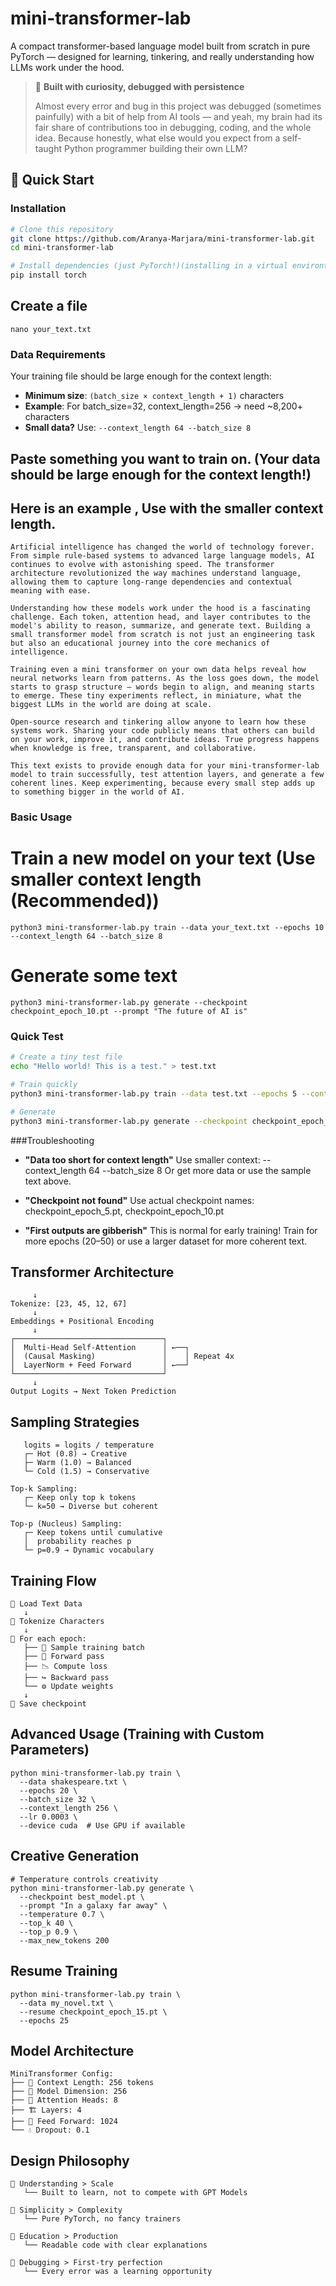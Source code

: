 # mini-transformer-lab

A compact transformer-based language model built from scratch in pure PyTorch — designed for learning, tinkering, and really understanding how LLMs work under the hood.

> 🔬 **Built with curiosity, debugged with persistence**
> 
> Almost every error and bug in this project was debugged (sometimes painfully) with a bit of help from AI tools — and yeah, my brain had its fair share of contributions too in debugging, coding, and the whole idea. Because honestly, what else would you expect from a self-taught Python programmer building their own LLM?



## 🚀 Quick Start

### Installation

```bash
# Clone this repository
git clone https://github.com/Aranya-Marjara/mini-transformer-lab.git
cd mini-transformer-lab

# Install dependencies (just PyTorch!)(installing in a virtual environtment is highly recommended)
pip install torch 
```
## Create a file 
```
nano your_text.txt
```

###  Data Requirements

Your training file should be large enough for the context length:
- **Minimum size**: `(batch_size × context_length + 1)` characters
- **Example**: For batch_size=32, context_length=256 → need ~8,200+ characters
- **Small data?** Use: `--context_length 64 --batch_size 8`


## Paste something you want to train on. (Your data should be large enough for the context length!)
## Here is an example , Use with the smaller context length.
```
Artificial intelligence has changed the world of technology forever. From simple rule-based systems to advanced large language models, AI continues to evolve with astonishing speed. The transformer architecture revolutionized the way machines understand language, allowing them to capture long-range dependencies and contextual meaning with ease.

Understanding how these models work under the hood is a fascinating challenge. Each token, attention head, and layer contributes to the model's ability to reason, summarize, and generate text. Building a small transformer model from scratch is not just an engineering task but also an educational journey into the core mechanics of intelligence.

Training even a mini transformer on your own data helps reveal how neural networks learn from patterns. As the loss goes down, the model starts to grasp structure — words begin to align, and meaning starts to emerge. These tiny experiments reflect, in miniature, what the biggest LLMs in the world are doing at scale.

Open-source research and tinkering allow anyone to learn how these systems work. Sharing your code publicly means that others can build on your work, improve it, and contribute ideas. True progress happens when knowledge is free, transparent, and collaborative.

This text exists to provide enough data for your mini-transformer-lab model to train successfully, test attention layers, and generate a few coherent lines. Keep experimenting, because every small step adds up to something bigger in the world of AI.
```


### Basic Usage
#  Train a new model on your text (Use smaller context length (Recommended))
```
python3 mini-transformer-lab.py train --data your_text.txt --epochs 10 --context_length 64 --batch_size 8
```

# Generate some text
```
python3 mini-transformer-lab.py generate --checkpoint checkpoint_epoch_10.pt --prompt "The future of AI is"
```

### Quick Test
```bash
# Create a tiny test file
echo "Hello world! This is a test." > test.txt

# Train quickly
python3 mini-transformer-lab.py train --data test.txt --epochs 5 --context_length 16 --batch_size 2

# Generate
python3 mini-transformer-lab.py generate --checkpoint checkpoint_epoch_5.pt --prompt "Hello"
```


###Troubleshooting

- **"Data too short for context length"**
Use smaller context: --context_length 64 --batch_size 8
Or get more data or use the sample text above.

- **"Checkpoint not found"**
Use actual checkpoint names: checkpoint_epoch_5.pt, checkpoint_epoch_10.pt

- **"First outputs are gibberish"**
This is normal for early training!
Train for more epochs (20–50) or use a larger dataset for more coherent text.


## Transformer Architecture

```Input: "Hello world"
     ↓
Tokenize: [23, 45, 12, 67]
     ↓
Embeddings + Positional Encoding
     ↓
┌─────────────────────────────────┐
│  Multi-Head Self-Attention      │ ←──┐
│  (Causal Masking)               │    │ Repeat 4x
│  LayerNorm + Feed Forward       │ ←──┘
└─────────────────────────────────┘
     ↓
Output Logits → Next Token Prediction
```

## Sampling Strategies

```Temperature Sampling:
   logits = logits / temperature
   ┌─ Hot (0.8) → Creative
   ├─ Warm (1.0) → Balanced  
   └─ Cold (1.5) → Conservative

Top-k Sampling:
   ┌─ Keep only top k tokens
   └─ k=50 → Diverse but coherent

Top-p (Nucleus) Sampling:
   ┌─ Keep tokens until cumulative
   │  probability reaches p
   └─ p=0.9 → Dynamic vocabulary
```
## Training Flow
```
📖 Load Text Data
   ↓
🔡 Tokenize Characters
   ↓
🔄 For each epoch:
   ├── 🎲 Sample training batch
   ├── 🧠 Forward pass
   ├── 📉 Compute loss
   ├── ↪️ Backward pass
   └── ⚙️ Update weights
   ↓
💾 Save checkpoint
```
## Advanced Usage (Training with Custom Parameters)
```
python mini-transformer-lab.py train \
  --data shakespeare.txt \
  --epochs 20 \
  --batch_size 32 \
  --context_length 256 \
  --lr 0.0003 \
  --device cuda  # Use GPU if available
```
## Creative Generation
```
# Temperature controls creativity
python mini-transformer-lab.py generate \
  --checkpoint best_model.pt \
  --prompt "In a galaxy far away" \
  --temperature 0.7 \
  --top_k 40 \
  --top_p 0.9 \
  --max_new_tokens 200
```
## Resume Training
```
python mini-transformer-lab.py train \
  --data my_novel.txt \
  --resume checkpoint_epoch_15.pt \
  --epochs 25
```
## Model Architecture
```
MiniTransformer Config:
├── 📏 Context Length: 256 tokens
├── 🎯 Model Dimension: 256
├── 👥 Attention Heads: 8
├── 🏗️ Layers: 4
├── 🧠 Feed Forward: 1024
└── 💧 Dropout: 0.1
```
## Design Philosophy
```
🧠 Understanding > Scale
   └── Built to learn, not to compete with GPT Models

🔧 Simplicity > Complexity  
   └── Pure PyTorch, no fancy trainers

🎯 Education > Production
   └── Readable code with clear explanations

🐛 Debugging > First-try perfection
   └── Every error was a learning opportunity
```
